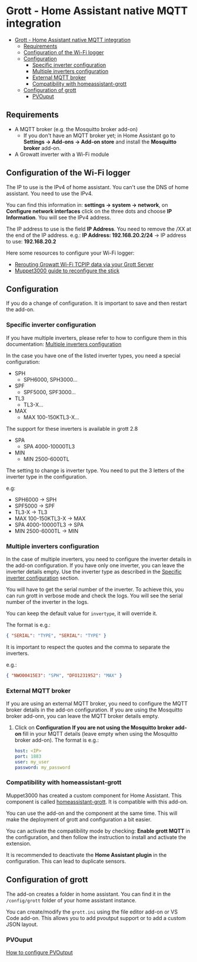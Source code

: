 # Grott - Home Assistant native MQTT integration

<!-- @import "[TOC]" {cmd="toc" depthFrom=1 depthTo=6 orderedList=false} -->

<!-- code_chunk_output -->

- [Grott - Home Assistant native MQTT integration](#grott---home-assistant-native-mqtt-integration)
  - [Requirements](#requirements)
  - [Configuration of the Wi-Fi logger](#configuration-of-the-wi-fi-logger)
  - [Configuration](#configuration)
    - [Specific inverter configuration](#specific-inverter-configuration)
    - [Multiple inverters configuration](#multiple-inverters-configuration)
    - [External MQTT broker](#external-mqtt-broker)
    - [Compatibility with homeassistant-grott](#compatibility-with-homeassistant-grott)
  - [Configuration of grott](#configuration-of-grott)
    - [PVOuput](#pvouput)

<!-- /code_chunk_output -->

## Requirements

- A MQTT broker (e.g. the Mosquitto broker add-on)
  - If you don't have an MQTT broker yet; in Home Assistant go to **Settings → Add-ons → Add-on store** and install the **Mosquitto broker** add-on.
- A Growatt inverter with a Wi-Fi module

## Configuration of the Wi-Fi logger

The IP to use is the IPv4 of home assistant. You can't use the DNS of home assistant. You need to use the IPv4.

You can find this information in: **settings → system → network**, on **Configure network interfaces** click on the three dots and choose **IP Information**. You will see the IPv4 address.

The IP address to use is the field **IP Address**. You need to remove the /XX at the end of the IP address. e.g.: **IP Address: 192.168.20.2/24** -> IP address to use: **192.168.20.2**

Here some resources to configure your Wi-Fi logger:

- [Rerouting Growatt Wi-Fi TCPIP data via your Grott Server](https://github.com/johanmeijer/grott/wiki/Rerouting-Growatt-Wifi-TCPIP-data-via-your-Grott-Server)
- [Muppet3000 guide to reconfigure the stick](https://github.com/muppet3000/homeassistant-grott/blob/main/docs/setup/datalogger.md)

## Configuration

If you do a change of configuration. It is important to save and then restart the add-on.

### Specific inverter configuration

If you have multiple inverters, please refer to how to configure them in this documentation: [Multiple inverters configuration](#multiple-inverters-configuration)

In the case you have one of the listed inverter types, you need a special configuration:

- SPH
  - SPH6000, SPH3000...
- SPF
  - SPF5000, SPF3000...
- TL3
  - TL3-X...
- MAX
  - MAX 100-150KTL3-X...

The support for these inverters is available in grott 2.8

- SPA
  - SPA 4000-10000TL3
- MIN
  - MIN 2500-6000TL

The setting to change is inverter type. You need to put the 3 letters of the inverter type in the configuration.

e.g:

- SPH6000 -> SPH
- SPF5000 -> SPF
- TL3-X -> TL3
- MAX 100-150KTL3-X -> MAX
- SPA 4000-10000TL3 -> SPA
- MIN 2500-6000TL -> MIN

### Multiple inverters configuration

In the case of multiple inverters, you need to configure the inverter details in the add-on configuration. If you have only one inverter, you can leave the inverter details empty. Use the inverter type as described in the [Specific inverter configuration](#specific-inverter-configuration) section.

You will have to get the serial number of the inverter. To achieve this, you can run grott in verbose mode and check the logs. You will see the serial number of the inverter in the logs.

You can keep the default value for `invertype`, it will override it.

The format is e.g.:

```json
{ "SERIAL": "TYPE", "SERIAL": "TYPE" }
```

It is important to respect the quotes and the comma to separate the inverters.

e.g.:

```json
{ "NWO00415E3": "SPH", "DFO1231952": "MAX" }
```

### External MQTT broker

If you are using an external MQTT broker, you need to configure the MQTT broker details in the add-on configuration. If you are using the Mosquitto broker add-onn, you can leave the MQTT broker details empty.

1. Click on **Configuration**
   **If you are not using the Mosquitto broker add-on** fill in your MQTT details (leave empty when using the Mosquitto broker add-on). The format is e.g.: <br>

   ```yaml
   host: <IP>
   port: 1883
   user: my_user
   password: my_password
   ```

### Compatibility with homeassistant-grott

Muppet3000 has created a custom component for Home Assistant. This component is called [homeassistant-grott](https://github.com/muppet3000/homeassistant-grott). It is compatible with this add-on.

You can use the add-on and the component at the same time. This will make the deployment of grott and configuration a bit easier.

You can activate the compatibility mode by checking: **Enable grott MQTT** in the configuration, and then follow the instruction to install and activate the extension.

It is recommended to deactivate the **Home Assistant plugin** in the configuration. This can lead to duplicate sensors.

## Configuration of grott

The add-on creates a folder in home assistant. You can find it in the `/config/grott` folder of your home assistant instance.

You can create/modify the `grott.ini` using the file editor add-on or VS Code add-on. This allows you to add pvoutput support or to add a custom JSON layout.

### PVOuput

[How to configure PVOutput](https://github.com/johanmeijer/grott/wiki/PVOutput.org-support)
